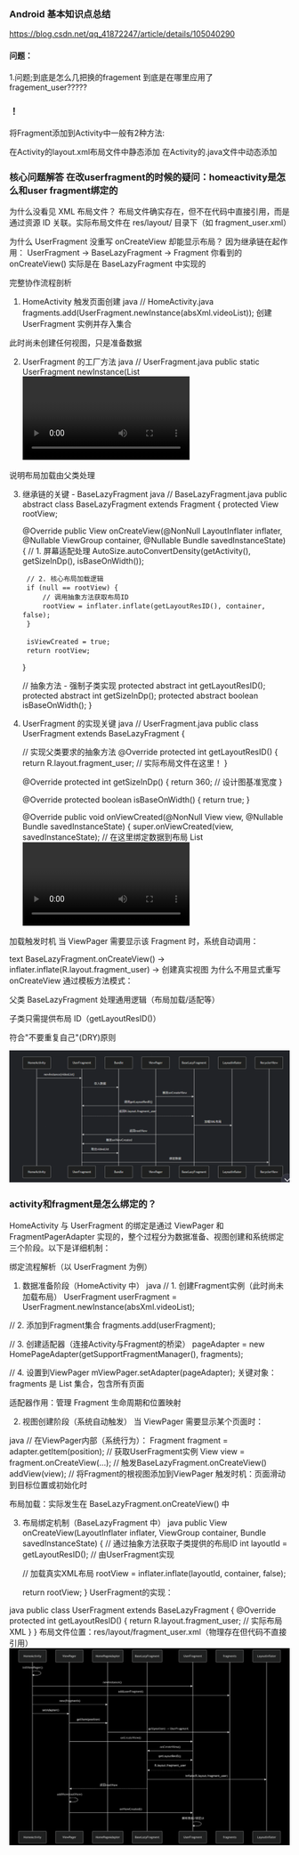 ### Android 基本知识点总结
https://blog.csdn.net/qq_41872247/article/details/105040290

#### 问题：
1.问题;到底是怎么几把换的fragement
到底是在哪里应用了fragement_user?????
### ！
将Fragment添加到Activity中一般有2种方法:

在Activity的layout.xml布局文件中静态添加
在Activity的.java文件中动态添加



### 核心问题解答  在改userfragment的时候的疑问：homeactivity是怎么和user fragment绑定的
为什么没看见 XML 布局文件？
布局文件确实存在，但不在代码中直接引用，而是通过资源 ID 关联。实际布局文件在 res/layout/ 目录下（如 fragment_user.xml）

为什么 UserFragment 没重写 onCreateView 却能显示布局？
因为继承链在起作用：
UserFragment → BaseLazyFragment → Fragment
你看到的 onCreateView() 实际是在 BaseLazyFragment 中实现的

完整协作流程剖析
1. HomeActivity 触发页面创建
   java
   // HomeActivity.java
   fragments.add(UserFragment.newInstance(absXml.videoList));
   创建 UserFragment 实例并存入集合

此时尚未创建任何视图，只是准备数据

2. UserFragment 的工厂方法
   java
   // UserFragment.java
   public static UserFragment newInstance(List<Video> videos) {
   UserFragment fragment = new UserFragment();
   Bundle args = new Bundle();
   args.putParcelableArrayList("VIDEO_LIST", new ArrayList<>(videos));
   fragment.setArguments(args);
   return fragment;
   }
   关键点：UserFragment 没有重写 onCreateView

说明布局加载由父类处理

3. 继承链的关键 - BaseLazyFragment
   java
   // BaseLazyFragment.java
   public abstract class BaseLazyFragment extends Fragment {
   protected View rootView;

   @Override
   public View onCreateView(@NonNull LayoutInflater inflater,
   @Nullable ViewGroup container,
   @Nullable Bundle savedInstanceState) {
   // 1. 屏幕适配处理
   AutoSize.autoConvertDensity(getActivity(), getSizeInDp(), isBaseOnWidth());

        // 2. 核心布局加载逻辑
        if (null == rootView) {
            // 调用抽象方法获取布局ID
            rootView = inflater.inflate(getLayoutResID(), container, false);
        }
        
        isViewCreated = true;
        return rootView;
   }

   // 抽象方法 - 强制子类实现
   protected abstract int getLayoutResID();
   protected abstract int getSizeInDp();
   protected abstract boolean isBaseOnWidth();
   }
4. UserFragment 的实现关键
   java
   // UserFragment.java
   public class UserFragment extends BaseLazyFragment {

   // 实现父类要求的抽象方法
   @Override
   protected int getLayoutResID() {
   return R.layout.fragment_user; // 实际布局文件在这里！
   }

   @Override
   protected int getSizeInDp() {
   return 360; // 设计图基准宽度
   }

   @Override
   protected boolean isBaseOnWidth() {
   return true;
   }

   @Override
   public void onViewCreated(@NonNull View view, @Nullable Bundle savedInstanceState) {
   super.onViewCreated(view, savedInstanceState);
   // 在这里绑定数据到布局
   List<Video> videos = getArguments().getParcelableArrayList("VIDEO_LIST");
   RecyclerView recyclerView = view.findViewById(R.id.recyclerView);
   // 设置适配器等...
   }
   }
   布局显示的核心原理
   布局文件位置
   实际存在于：res/layout/fragment_user.xml

加载触发时机
当 ViewPager 需要显示该 Fragment 时，系统自动调用：

text
BaseLazyFragment.onCreateView()
→ inflater.inflate(R.layout.fragment_user)
→ 创建真实视图
为什么不用显式重写 onCreateView
通过模板方法模式：

父类 BaseLazyFragment 处理通用逻辑（布局加载/适配等）

子类只需提供布局 ID（getLayoutResID()）

符合"不要重复自己"(DRY)原则

![img.png](image/img1.png)
### activity和fragment是怎么绑定的？
HomeActivity 与 UserFragment 的绑定是通过 ViewPager 和 FragmentPagerAdapter 实现的，整个过程分为数据准备、视图创建和系统绑定三个阶段。以下是详细机制：

绑定流程解析（以 UserFragment 为例）
1. 数据准备阶段（HomeActivity 中）
   java
   // 1. 创建Fragment实例（此时尚未加载布局）
   UserFragment userFragment = UserFragment.newInstance(absXml.videoList);

// 2. 添加到Fragment集合
fragments.add(userFragment);

// 3. 创建适配器（连接Activity与Fragment的桥梁）
pageAdapter = new HomePageAdapter(getSupportFragmentManager(), fragments);

// 4. 设置到ViewPager
mViewPager.setAdapter(pageAdapter);
关键对象：fragments 是 List<Fragment> 集合，包含所有页面

适配器作用：管理 Fragment 生命周期和位置映射

2. 视图创建阶段（系统自动触发）
   当 ViewPager 需要显示某个页面时：

java
// 在ViewPager内部（系统行为）：
Fragment fragment = adapter.getItem(position); // 获取UserFragment实例
View view = fragment.onCreateView(...);       // 触发BaseLazyFragment.onCreateView()
addView(view);                               // 将Fragment的根视图添加到ViewPager
触发时机：页面滑动到目标位置或初始化时

布局加载：实际发生在 BaseLazyFragment.onCreateView() 中

3. 布局绑定机制（BaseLazyFragment 中）
   java
   public View onCreateView(LayoutInflater inflater, ViewGroup container, Bundle savedInstanceState) {
   // 通过抽象方法获取子类提供的布局ID
   int layoutId = getLayoutResID(); // 由UserFragment实现

   // 加载真实XML布局
   rootView = inflater.inflate(layoutId, container, false);

   return rootView;
   }
   UserFragment的实现：

java
public class UserFragment extends BaseLazyFragment {
@Override
protected int getLayoutResID() {
return R.layout.fragment_user; // 实际布局XML
}
}
布局文件位置：res/layout/fragment_user.xml（物理存在但代码不直接引用）
![activity绑定fragment的时序图.png](image/activity%E7%BB%91%E5%AE%9Afragment%E7%9A%84%E6%97%B6%E5%BA%8F%E5%9B%BE.png)
